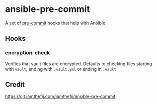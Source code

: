 # ansible-pre-commit

A set of [pre-commit](http://pre-commit.com) hooks that help with Ansible

## Hooks

### encryption-check
Verifies that vault files are encrypted. Defaults to checking files starting with `vault`, ending with `.vault.yml` or ending in `.vault`

## Credit
https://git.iamthefij.com/iamthefij/ansible-pre-commit
